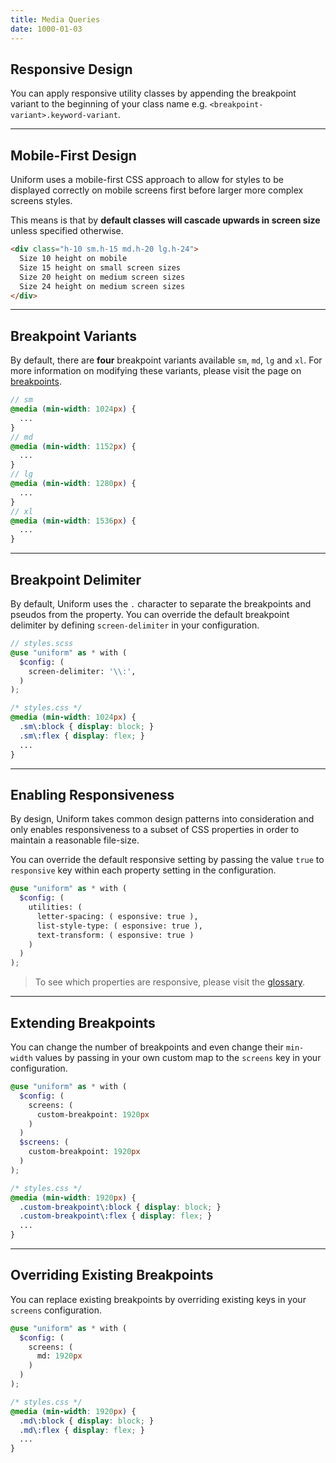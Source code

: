 ```yaml
---
title: Media Queries
date: 1000-01-03
---
```




## Responsive Design

You can apply responsive utility classes by appending the breakpoint variant to the beginning of your class name e.g. `<breakpoint-variant>.keyword-variant`.

---

## Mobile-First Design

Uniform uses a mobile-first CSS approach to allow for styles to be displayed correctly on mobile screens first before larger more complex screens styles.

This means is that by **default classes will cascade upwards in screen size** unless specified otherwise.

```html
<div class="h-10 sm.h-15 md.h-20 lg.h-24">
  Size 10 height on mobile
  Size 15 height on small screen sizes
  Size 20 height on medium screen sizes
  Size 24 height on medium screen sizes
</div>
```

---

## Breakpoint Variants

By default, there are **four** breakpoint variants available `sm`, `md`, `lg` and `xl`. For more information on modifying these variants, please visit the page on <a class="hover:underline" href="/get-started/breakpoints">breakpoints</a>.

```scss
// sm
@media (min-width: 1024px) {
  ...
}
// md
@media (min-width: 1152px) {
  ...
}
// lg
@media (min-width: 1280px) {
  ...
}
// xl
@media (min-width: 1536px) {
  ...
}
```


---

## Breakpoint Delimiter

By default, Uniform uses the `.` character to separate the breakpoints and pseudos from the property. You can override the default breakpoint delimiter by defining `screen-delimiter` in your configuration.

```scss
// styles.scss
@use "uniform" as * with (
  $config: (
    screen-delimiter: '\\:',
  )
);
```

```css
/* styles.css */
@media (min-width: 1024px) {
  .sm\:block { display: block; }
  .sm\:flex { display: flex; }
  ...
}
```

---

## Enabling Responsiveness

By design, Uniform takes common design patterns into consideration and only enables responsiveness to a subset of CSS properties in order to maintain a reasonable file-size.

You can override the default responsive setting by passing the value `true` to `responsive` key within each property setting in the configuration.

```scss
@use "uniform" as * with (
  $config: (
    utilities: (
      letter-spacing: ( esponsive: true ),
      list-style-type: ( esponsive: true ),
      text-transform: ( esponsive: true )
    )
  )
);
```

> To see which properties are responsive, please visit the <a href="/glossary" class="hover:underline">glossary</a>.


---

## Extending Breakpoints

You can change the number of breakpoints and even change their `min-width` values by passing in your own custom map to the `screens` key in your configuration.

```scss
@use "uniform" as * with (
  $config: (
    screens: (
      custom-breakpoint: 1920px
    )
  )
  $screens: (
    custom-breakpoint: 1920px
  )
);
```

```css
/* styles.css */
@media (min-width: 1920px) {
  .custom-breakpoint\:block { display: block; }
  .custom-breakpoint\:flex { display: flex; }
  ...
}
```

---

## Overriding Existing Breakpoints

You can replace existing breakpoints by overriding existing keys in your `screens` configuration.

```scss
@use "uniform" as * with (
  $config: (
    screens: (
      md: 1920px
    )
  )
);
```

```css
/* styles.css */
@media (min-width: 1920px) {
  .md\:block { display: block; }
  .md\:flex { display: flex; }
  ...
}
```

